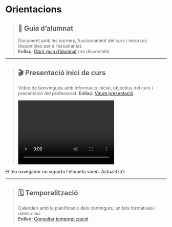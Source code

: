 # Orientacions

> ## 📘 Guia d’alumnat
> Document amb les normes, funcionament del curs i recursos disponibles per a l’estudiantat.  
> **Enllaç:** [Obrir guia d’alumnat](http://enllac_guia.com) (no disponible)

---

> ## 🎬 Presentació inici de curs
> Vídeo de benvinguda amb informació inicial, objectius del curs i presentació del professorat.
> **Enllaç:** [Veure presentació]([http://enllac_presentacio.com](https://gvaedu-my.sharepoint.com/:v:/r/personal/m_banulsribes_edu_gva_es/Documents/Grabaciones/PROGRAMACIO/TC%20Programaci%C3%B3-Presentaci%C3%B3.mp4?csf=1&web=1&nav=eyJyZWZlcnJhbEluZm8iOnsicmVmZXJyYWxBcHAiOiJPbmVEcml2ZUZvckJ1c2luZXNzIiwicmVmZXJyYWxBcHBQbGF0Zm9ybSI6IldlYiIsInJlZmVycmFsTW9kZSI6InZpZXciLCJyZWZlcnJhbFZpZXciOiJNeUZpbGVzTGlua0NvcHkifX0&e=nQE0lY))
>
><video width="300" height="200" controls>
 <source src="../video/videoFi.mp4">
El teu navegador no soporta l'etiqueta video. Actualitza'l.
</video>

---

> ## 🗓️ Temporalització
> Calendari amb la planificació dels continguts, unitats formatives i dates clau.  
> **Enllaç:** [Consultar temporalització](../img/temporalització61025.png)

